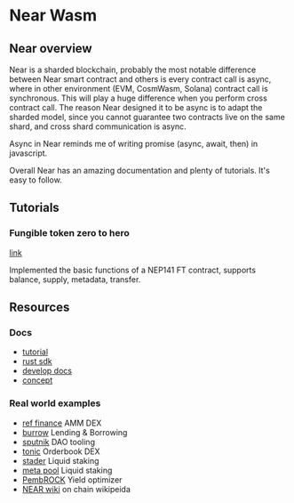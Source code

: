 # Near Wasm
## Near overview
Near is a sharded blockchain, probably the most notable difference between Near smart contract and others is every contract call is async, where in other environment (EVM, CosmWasm, Solana) contract call is synchronous. This will play a huge difference when you perform cross contract call. The reason Near designed it to be async is to adapt the sharded model, since you cannot guarantee two contracts live on the same shard, and cross shard communication is async.

Async in Near reminds me of writing promise (async, await, then) in javascript.

Overall Near has an amazing documentation and plenty of tutorials. It's easy to follow.

## Tutorials
### Fungible token zero to hero
[link](https://docs.near.org/tutorials/fts/introduction)

Implemented the basic functions of a NEP141 FT contract, supports balance, supply, metadata, transfer.

## Resources
### Docs
- [tutorial](https://docs.near.org/tutorials/examples/hello-near)
- [rust sdk](https://docs.near.org/sdk/rust/introduction)
- [develop docs](https://docs.near.org/develop/quickstart-guide)
- [concept](https://docs.near.org/concepts/welcome)
### Real world examples
- [ref finance](https://github.com/ref-finance/ref-contracts) AMM DEX
- [burrow](https://github.com/NearDeFi/burrowland) Lending & Borrowing
- [sputnik](https://github.com/near-daos/sputnik-dao-contract) DAO tooling
- [tonic](https://github.com/tonic-foundation/tonic-core) Orderbook DEX
- [stader](https://github.com/stader-labs/near-liquid-token) Liquid staking
- [meta pool](https://github.com/Narwallets/meta-pool) Liquid staking
- [PembROCK](https://github.com/PembROCK-Finance/rewards-contract) Yield optimizer
- [NEAR wiki](https://github.com/evgenykuzyakov/wiki) on chain wikipeida
